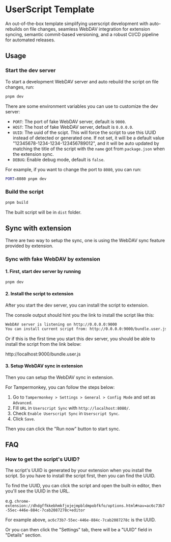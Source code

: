 # UserScript Template

An out-of-the-box template simplifying userscript development with auto-rebuilds
on file changes, seamless WebDAV integration for extension syncing, semantic
commit-based versioning, and a robust CI/CD pipeline for automated releases.

## Usage

### Start the dev server

To start a development WebDAV server and auto rebuild the script on file
changes, run:

```bash
pnpm dev
```

There are some environment variables you can use to customize the dev server:

- `PORT`: The port of fake WebDAV server, default is `9000`.
- `HOST`: The host of fake WebDAV server, default is `0.0.0.0`.
- `UUID`: The uuid of the scipt. This will force the script to use this UUID
  instead of detected or generated one. If not set, it will be a default value
  "12345678-1234-1234-123456789012", and it will be auto updated by matching the
  title of the script with the `name` got from `package.json` when the extension
  sync.
- `DEBUG`: Enable debug mode, default is `false`.

For example, if you want to change the port to `8080`, you can run:

```bash
PORT=8080 pnpm dev
```

### Build the script

```bash
pnpm build
```

The built script will be in `dist` folder.

## Sync with extension

There are two way to setup the sync, one is using the WebDAV sync feature
provided by extension.

### Sync with fake WebDAV by extension

#### 1. First, start dev server by running

```bash
pnpm dev
```

#### 2. Install the script to extension

After you start the dev server, you can install the script to extension.

The console output should hint you the link to install the script like this:

```bash
WebDAV server is listening on http://0.0.0.0:9000
You can install current script from: http://0.0.0.0:9000/bundle.user.js
```

Or if this is the first time you start this dev server, you should be able to
install the script from the link below:

http://localhost:9000/bundle.user.js

#### 3. Setup WebDAV sync in extension

Then you can setup the WebDAV sync in extension.

For Tampermonkey, you can follow the steps below:

1. Go to `Tampermonkey > Settings > General > Config Mode` and set as
   `Advanced`.
2. Fill `URL` in `Userscript Sync` with `http://localhost:8080/`.
3. Check `Enable Userscript Sync` in `Userscript Sync`.
4. Click `Save`.

Then you can click the "Run now" button to start sync.

## FAQ

### How to get the script's UUID?

The script's UUID is generated by your extension when you install the script. So
you have to install the script first, then you can find the UUID.

To find the UUID, you can click the script and open the built-in editor, then
you'll see the UUID in the URL.

e.g.
`chrome-extension://dhdgffkkebhmkfjojejmpbldmpobfkfo/options.html#nav=ac6c73b7-55ec-446e-884c-7cab2087278c+editor`

For example above, `ac6c73b7-55ec-446e-884c-7cab2087278c` is the UUID.

Or you can then click the "Settings" tab, there will be a "UUID" field in
"Details" section.
